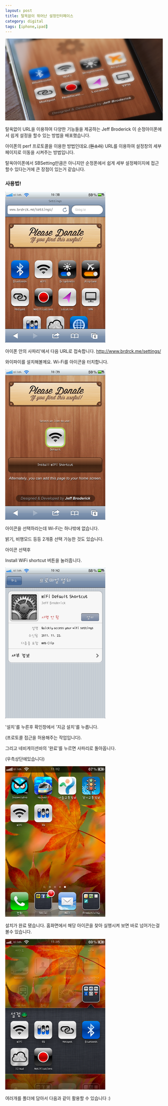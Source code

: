 ```yaml
---
layout: post
title: 탈옥없이 뛰어난 설정인터페이스
category: digital
tags: [iphone,ipad]
---
```

![broderick settings](/images/posts/broderick_settings_01.png)

탈옥없이 URL을 이용하여 다양한 기능들을 제공하는 Jeff Broderick 이 순정아이폰에서 쉽게 설정을 할수 있는 방법을 배포했습니다.

아이폰의 perf 프로토콜을 이용한 방법인데요.(~~뭔소리~~) URL를 이용하여 설정창의 세부 페이지로 이동을 시켜주는 방법입니다.

탈옥아이폰에서 SBSetting만큼은 아니지만 순정폰에서 쉽게 세부 설정페이지에 접근할수 있다는거에 큰 장점이 있는거 같습니다.


### 사용법! ###

![broerick settings](/images/posts/broderick_settings_step_01.png)


아이폰 안의 사파리'에서 다음 URL로 접속합니다. http://www.brdrck.me/settings/

와이파이를 설치해볼께요. Wi-Fi를 아이콘을 터치합니다.

![broerick settings](/images/posts/broderick_settings_step_02.png)


아이콘을 선택하라는데 Wi-Fi는 하나밖에 없습니다.

밝기, 비행모드 등등 2개중 선택 가능한 것도 있습니다.


아이콘 선택후

Install WiFi shortcut 버튼을 눌러줍니다.


![broerick settings](/images/posts/broderick_settings_step_03.png)


'설치'를 누른후 확인창에서 '지금 설치'를 누릅니다.

(프로토콜 접근을 허용해주는 작업입니다). 

그리고 네비게이션바의 '완료'를 누르면 사파리로 돌아옵니다.

(우측상단에있습니다)

![broerick settings](/images/posts/broderick_settings_step_04.png)


설치가 완료 됐습니다.
홈화면에서 해당 아이콘을 찾아 실행시켜 보면 바로 넘어가는걸 볼수 있습니다.

![broerick settings](/images/posts/broderick_settings_step_05.png)

여러개를 폴더에 담아서 다음과 같이 활용할 수 있습니다 :)